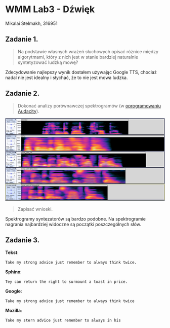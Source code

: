 # WMM Lab3 - Dźwięk

Mikalai Stelmakh, 316951

## Zadanie 1.

> Na podstawie własnych wrażeń słuchowych opisać różnice między algorytmami, który z nich jest w stanie bardziej naturalnie syntetyzować ludzką mowę?

Zdecydowanie najlepszy wynik dostałem używając Google TTS, chociaż nadal nie jest idealny i słychać, że to nie jest mowa ludzka.

## Zadanie 2.

> Dokonać analizy porównawczej spektrogramów (w [oprogramowaniu Audacity](https://manual.audacityteam.org/man/spectrogram_view.html)).

![](2\spectrograms.png)

> Zapisać wnioski.

Spektrogramy syntezatorów są bardzo podobne. Na spektrogramie nagrania najbardziej widoczne są początki poszczególnych słów.

## Zadanie 3.

**Tekst**:

```
Take my strong advice just remember to always think twice.
```

**Sphinx**:

```
Tey can return the right to surmount a toast in price.
```

**Google**:

```
Take my strong advice just remember to always think twice
```

**Mozilla**:

```
Take my stern advice just remember to always in his
```